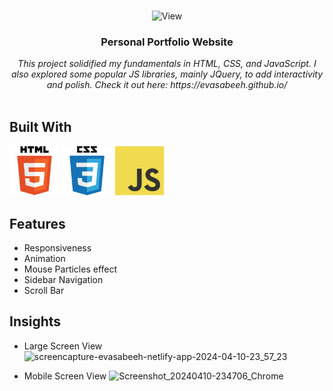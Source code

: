 <br/>
<p align="center">
  <img src="https://github.com/evasabeeh/portfoliowebsite/assets/97843501/7628db1c-7e91-40b5-bce6-4215bc56d9ab" alt="View" width="500" height="250"/> 
  <h3 align="center">Personal Portfolio Website</h3>

  <p align="center">
     <em>This project solidified my fundamentals in HTML, CSS, and JavaScript. I also explored some popular JS libraries, mainly JQuery, to add interactivity and polish. Check it out here: https://evasabeeh.github.io/</em>
    <br/>
    <br/>
  </p>
</p>

## Built With

<p>
<img src="https://raw.githubusercontent.com/devicons/devicon/master/icons/html5/html5-original-wordmark.svg" alt="html5" width="80" height="80"/> 
<img src="https://raw.githubusercontent.com/devicons/devicon/master/icons/css3/css3-original-wordmark.svg" alt="css3" width="80" height="80"/>
<img src="https://raw.githubusercontent.com/devicons/devicon/master/icons/javascript/javascript-original.svg" alt="javascript" width="80" height="80"/>
</p>

## Features

- Responsiveness
- Animation
- Mouse Particles effect
- Sidebar Navigation
- Scroll Bar

## Insights

- Large Screen View
![screencapture-evasabeeh-netlify-app-2024-04-10-23_57_23](https://github.com/evasabeeh/portfoliowebsite/assets/97843501/ff9cb7d2-6cee-4f74-af8d-fa1dcad82cc1)

- Mobile Screen View
![Screenshot_20240410-234706_Chrome](https://github.com/evasabeeh/portfoliowebsite/assets/97843501/07b6a8ac-7688-4033-b6ff-a96d59e6c72e)
